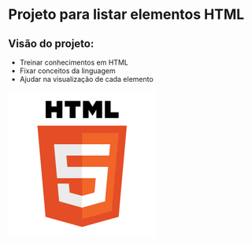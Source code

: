 <h1>Projeto para listar elementos HTML</h1>

<h2>Visão do projeto:</h2>
<ul>
  <li>Treinar conhecimentos em HTML</li>
  <li>Fixar conceitos da linguagem</li>
  <li>Ajudar na visualização de cada elemento</li>
</ul>

<img src="https://github.com/JeffLmad/HTML-lista/blob/main/HTMLLOGO.png">
